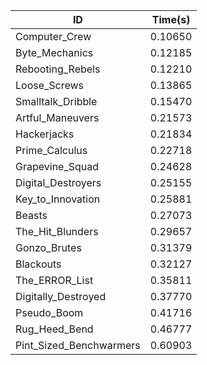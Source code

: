 |ID|Time(s)|
|-|-|
|Computer_Crew|0.10650|
|Byte_Mechanics|0.12185|
|Rebooting_Rebels|0.12210|
|Loose_Screws|0.13865|
|Smalltalk_Dribble|0.15470|
|Artful_Maneuvers|0.21573|
|Hackerjacks|0.21834|
|Prime_Calculus|0.22718|
|Grapevine_Squad|0.24628|
|Digital_Destroyers|0.25155|
|Key_to_Innovation|0.25881|
|Beasts|0.27073|
|The_Hit_Blunders|0.29657|
|Gonzo_Brutes|0.31379|
|Blackouts|0.32127|
|The_ERROR_List|0.35811|
|Digitally_Destroyed|0.37770|
|Pseudo_Boom|0.41716|
|Rug_Heed_Bend|0.46777|
|Pint_Sized_Benchwarmers|0.60903|

